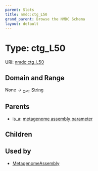 ```yaml
---
parent: Slots
title: nmdc:ctg_L50
grand_parent: Browse the NMDC Schema
layout: default
---
```


# Type: ctg_L50




URI: [nmdc:ctg_L50](https://microbiomedata/meta/ctg_L50)

## Domain and Range

None ->  <sub>OPT</sub> [String](types/String.md)

## Parents

 *  is_a: [metagenome assembly parameter](metagenome_assembly_parameter.md)

## Children


## Used by

 * [MetagenomeAssembly](MetagenomeAssembly.md)
